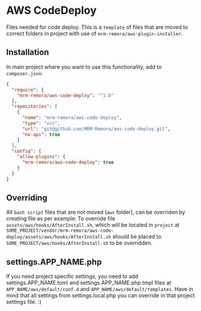 # AWS CodeDeploy
Files needed for code deploy. This is a `template` of files that are moved to correct folders in project with use of
`mrm-remora/aws-plugin-installer`.

## Installation
In main project where you want to use this functionality, add to `composer.json`:
```json
{
  "require": {
    "mrm-remora/aws-code-deploy": "^1.0"
  },
  "repositories": [
    {
      "name": "mrm-remora/aws-code-deploy",
      "type": "vcs",
      "url": "git@github.com:MRM-Remora/aws-code-deploy.git",
      "no-api": true
    }
  ],
  "config": {
    "allow-plugins": {
      "mrm-remora/aws-code-deploy": true
    }
  }
}
```

## Overriding
All `bash script` files that are not moved (`aws` folder), can be overriden by creating file as per example:
To override file `assets/aws/hooks/AfterInstall.sh`, which will be located in `project` at `SOME_PROJECT/vendor/mrm-remora/aws-code-deploy/assets/aws/hooks/AfterInstall.sh` should be placed to `SOME_PROJECT/aws/hooks/AfterInstall.sh` to be overridden.

## settings.APP_NAME.php

If you need project specific settings, you need to add settings.APP_NAME.toml and settings.APP_NAME.php.tmpl files at `APP_NAME/aws/default/conf.d` and `APP_NAME/aws/default/templates`. 
Have in mind that all settings from settings.local.php you can override in that project settings file. :)
